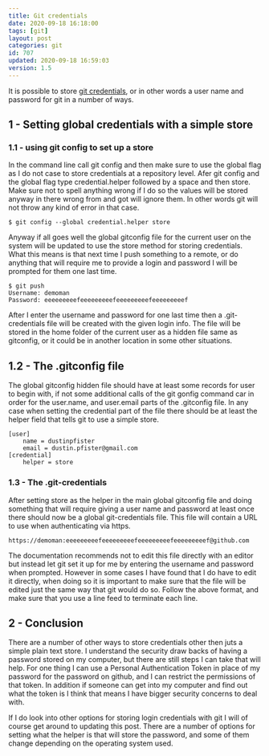 ```yaml
---
title: Git credentials
date: 2020-09-18 16:18:00
tags: [git]
layout: post
categories: git
id: 707
updated: 2020-09-18 16:59:03
version: 1.5
---
```


It is possible to store [git credentials](https://git-scm.com/docs/gitcredentials), or in other words a user name and password for git in a number of ways.

<!-- more -->

## 1 - Setting global credentials with a simple store

### 1.1 - using git config to set up a store

In the command line call git config and then make sure to use the global flag as I do not case to store credentials at a repository level. Afer git config and the global flag type credential.helper followed by a space and then store. Make sure not to spell anything wrong if I do so the values will be stored anyway in there wrong from and got will ignore them. In other words git will not throw any kind of error in that case.

```
$ git config --global credential.helper store
```

Anyway if all goes well the global gitconfig file for the current user on the system will be updated to use the store method for storing credentials. What this means is that next time I push something to a remote, or do anything that will require me to provide a login and password I will be prompted for them one last time.

```
$ git push
Username: demoman
Password: eeeeeeeeefeeeeeeeeefeeeeeeeeefeeeeeeeeef
```

After I enter the username and password for one last time then a .git-credentials file will be created with the given login info. The file will be stored in the home folder of the current user as a hidden file same as gitconfig, or it could be in another location in some other situations.

## 1.2 - The .gitconfig file

The global gitconfig hidden file should have at least some records for user to begin with, if not some additional calls of the git gonfig command car in order for the user.name, and user.email parts of the .gitconfig file. In any case when setting the credential part of the file there should be at least the helper field that tells git to use a simple store.

```
[user]
    name = dustinpfister
    email = dustin.pfister@gmail.com
[credential]
    helper = store
```

### 1.3 - The .git-credentials

After setting store as the helper in the main global gitconfig file and doing something that will require giving a user name and password at least once there should now be a global git-credentials file. This file will contain a URL to use when authenticating via https.

```
https://demoman:eeeeeeeeefeeeeeeeeefeeeeeeeeefeeeeeeeeef@github.com
```

The documentation recommends not to edit this file directly with an editor but instead let git set it up for me by entering the username and password when prompted. However in some cases I have found that I do have to edit it directly, when doing so it is important to make sure that the file will be edited just the same way that git would do so. Follow the above format, and make sure that you use a line feed to terminate each line.

## 2 - Conclusion

There are a number of other ways to store credentials other then juts a simple plain text store. I understand the security draw backs of having a password stored on my computer, but there are still steps I can take that will help. For one thing I can use a Personal Authentication Token in place of my password for the password on github, and I can restrict the permissions of that token. In addition if someone can get into my computer and find out what the token is I think that means I have bigger security concerns to deal with.

If I do look into other options for storing login credentials with git I will of course get around to updating this post. There are a number of options for setting what the helper is that will store the password, and some of them change depending on the operating system used.